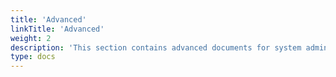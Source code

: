 ```yaml
---
title: 'Advanced'
linkTitle: 'Advanced'
weight: 2
description: 'This section contains advanced documents for system administrators.'
type: docs
---
```

